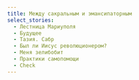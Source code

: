 ```yaml
---
title: Между сакральным и эмансипаторным
select_stories:
  - Лестница Мариуполя
  - Будущее
  - Тазия. Сабр
  - Был ли Иисус революционером?
  - Меня зелибобит
  - Практики самопомощи
  - Check
---
```

